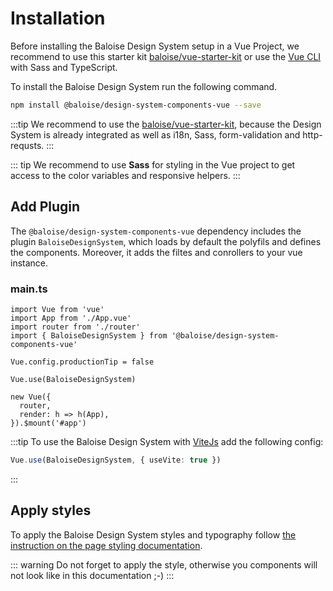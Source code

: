 # Installation

Before installing the Baloise Design System setup in a Vue Project, we recommend to use this starter kit [baloise/vue-starter-kit](https://github.com/baloise/vue-starter-kit) or use the [Vue CLI](https://cli.vuejs.org/guide/installation.html) with Sass and TypeScript.

To install the Baloise Design System run the following command.

```bash
npm install @baloise/design-system-components-vue --save
```

:::tip
We recommend to use the [baloise/vue-starter-kit](https://github.com/baloise/vue-starter-kit), because the Design System is already integrated as well as i18n, Sass, form-validation and http-requsts.
:::

::: tip
We recommend to use **Sass** for styling in the Vue project to get access to the color variables and responsive helpers.
:::

## Add Plugin

The `@baloise/design-system-components-vue` dependency includes the plugin `BaloiseDesignSystem`, which loads by default the polyfils and defines the components. Moreover, it adds the filtes and conrollers to your vue instance.

### main.ts

```typescript{4,8}
import Vue from 'vue'
import App from './App.vue'
import router from './router'
import { BaloiseDesignSystem } from '@baloise/design-system-components-vue'

Vue.config.productionTip = false

Vue.use(BaloiseDesignSystem)

new Vue({
  router,
  render: h => h(App),
}).$mount('#app')
```

:::tip
To use the Baloise Design System with [ViteJs](https://vitejs.dev/) add the following config:

```typescript
Vue.use(BaloiseDesignSystem, { useVite: true })
```

:::

## Apply styles

To apply the Baloise Design System styles and typography follow [the instruction on the page styling documentation](/components/getting-started/angular/styles.html).

::: warning
Do not forget to apply the style, otherwise you components will not look like in this documentation ;-)
:::
